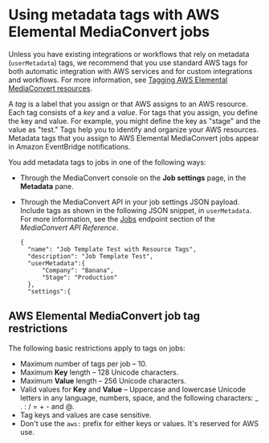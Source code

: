 # Using metadata tags with AWS Elemental MediaConvert jobs<a name="user-metadata-tags"></a>

Unless you have existing integrations or workflows that rely on metadata \(`userMetadata`\) tags, we recommend that you use standard AWS tags for both automatic integration with AWS services and for custom integrations and workflows\. For more information, see [Tagging AWS Elemental MediaConvert resources](tagging-mediaconvert-resources.md)\.

A *tag* is a label that you assign or that AWS assigns to an AWS resource\. Each tag consists of a *key* and a *value*\. For tags that you assign, you define the key and value\. For example, you might define the key as "stage" and the value as "test\." Tags help you to identify and organize your AWS resources\. Metadata tags that you assign to AWS Elemental MediaConvert jobs appear in Amazon EventBridge notifications\.

You add metadata tags to jobs in one of the following ways:
+ Through the MediaConvert console on the **Job settings** page, in the **Metadata** pane\. 
+ Through the MediaConvert API in your job settings JSON payload\. Include tags as shown in the following JSON snippet, in `userMetadata`\. For more information, see the [Jobs](https://docs.aws.amazon.com/mediaconvert/latest/apireference/jobs.html) endpoint section of the *MediaConvert API Reference*\.

  ```
  {
  	"name": "Job Template Test with Resource Tags",
  	"description": "Job Template Test",
  	"userMetadata":{
  		"Company": "Banana",
  		"Stage": "Production"		
  	},
  	"settings":{
  ```

 

## AWS Elemental MediaConvert job tag restrictions<a name="job-tagging-restrictions"></a>

The following basic restrictions apply to tags on jobs:
+ Maximum number of tags per job – 10\.
+ Maximum **Key** length – 128 Unicode characters\.
+ Maximum **Value** length – 256 Unicode characters\.
+ Valid values for **Key** and **Value** – Uppercase and lowercase Unicode letters in any language, numbers, space, and the following characters: \_ \. : / = \+ \- and @\.
+ Tag keys and values are case sensitive\.
+ Don't use the `aws:` prefix for either keys or values\. It's reserved for AWS use\.
